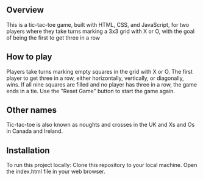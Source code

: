 ## Overview

This is a tic-tac-toe game, built with HTML, CSS, and JavaScript, for two players where they take turns marking a 3x3 grid with X or O, with the goal of being the first to get three in a row

## How to play

Players take turns marking empty squares in the grid with X or O. The first player to get three in a row, either horizontally, vertically, or diagonally, wins. If all nine squares are filled and no player has three in a row, the game ends in a tie. Use the "Reset Game" button to start the game again.

## Other names

Tic-tac-toe is also known as noughts and crosses in the UK and Xs and Os in Canada and Ireland.

## Installation

To run this project locally:
Clone this repository to your local machine.
Open the index.html file in your web browser.
